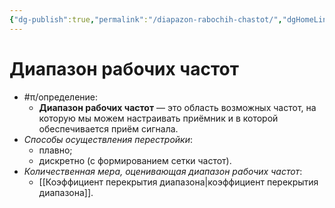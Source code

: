 ```yaml
---
{"dg-publish":true,"permalink":"/diapazon-rabochih-chastot/","dgHomeLink":true,"dgPassFrontmatter":false}
---
```



# Диапазон рабочих частот

- #π/определение:
	- **Диапазон рабочих частот** — это область возможных частот, на которую мы можем настраивать приёмник и в которой обеспечивается приём сигнала.
- *Способы осуществления перестройки*:
	- плавно;
	- дискретно (с формированием сетки частот).
- *Количественная мера, оценивающая диапазон рабочих частот*:
	- [[Коэффициент перекрытия диапазона|коэффициент перекрытия диапазона]].
